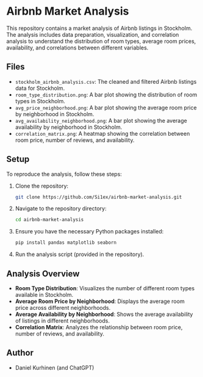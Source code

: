# Airbnb Market Analysis

This repository contains a market analysis of Airbnb listings in Stockholm. The analysis includes data preparation, visualization, and correlation analysis to understand the distribution of room types, average room prices, availability, and correlations between different variables.

## Files

- `stockholm_airbnb_analysis.csv`: The cleaned and filtered Airbnb listings data for Stockholm.
- `room_type_distribution.png`: A bar plot showing the distribution of room types in Stockholm.
- `avg_price_neighborhood.png`: A bar plot showing the average room price by neighborhood in Stockholm.
- `avg_availability_neighborhood.png`: A bar plot showing the average availability by neighborhood in Stockholm.
- `correlation_matrix.png`: A heatmap showing the correlation between room price, number of reviews, and availability.

## Setup

To reproduce the analysis, follow these steps:

1. Clone the repository:
    ```bash
    git clone https://github.com/Si1ex/airbnb-market-analysis.git
    ```

2. Navigate to the repository directory:
    ```bash
    cd airbnb-market-analysis
    ```

3. Ensure you have the necessary Python packages installed:
    ```bash
    pip install pandas matplotlib seaborn
    ```

4. Run the analysis script (provided in the repository).

## Analysis Overview

- **Room Type Distribution**: Visualizes the number of different room types available in Stockholm.
- **Average Room Price by Neighborhood**: Displays the average room price across different neighborhoods.
- **Average Availability by Neighborhood**: Shows the average availability of listings in different neighborhoods.
- **Correlation Matrix**: Analyzes the relationship between room price, number of reviews, and availability.

## Author

- Daniel Kurhinen (and ChatGPT)
